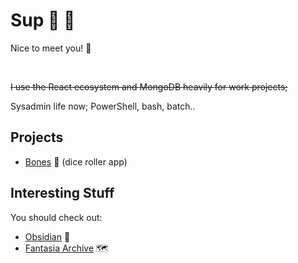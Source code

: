 # Sup 🤘 🦆 

Nice to meet you!&nbsp;👋 &nbsp;

<br/>

~~I use the React ecosystem and MongoDB heavily for work projects;~~

Sysadmin life now; PowerShell, bash, batch..

## Projects

- [Bones](https://bones.turbits.dev/) 🦴 (dice roller app)


## Interesting Stuff

You should check out:

- [Obsidian](https://obsidian.md/) 📔
- [Fantasia Archive](https://fantasiaarchive.com/) 🗺️

<br/>
